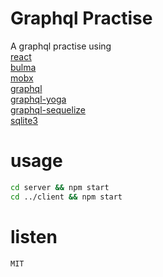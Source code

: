 # Graphql Practise

A graphql practise using  
[react](https://reactjs.org/)  
[bulma](https://bulma.io)  
[mobx](http://mobx.js.org/)  
[graphql](https://graphql.org/)  
[graphql-yoga](https://github.com/prisma/graphql-yoga)  
[graphql-sequelize](https://github.com/mickhansen/graphql-sequelize)  
[sqlite3](https://www.sqlite.org/index.html)  

# usage

```sh
cd server && npm start
cd ../client && npm start
```

# listen
```
MIT
```